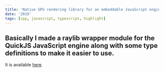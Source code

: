 ```yaml
---
title: 'Native GPU rendering library for an embeddable JavaScript engine'
date: '2019'
tags: [cpp, javascript, typescript, highlight]
---
```

Basically I made a raylib wrapper module for the QuickJS JavaScript engine along with some type definitions to make it easier to use.
---

It is available [here](https://github.com/sntg-p/QuickJS-raylib).
